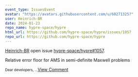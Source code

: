 ```yaml
---
event_type: IssuesEvent
avatar: "https://avatars.githubusercontent.com/u/60271325?"
user: Heinrich-BR
date: 2024-01-23
repo_name: hypre-space/hypre
html_url: https://github.com/hypre-space/hypre/issues/1057
repo_url: https://github.com/hypre-space/hypre
---
```


<a href='https://github.com/Heinrich-BR' target='_blank'>Heinrich-BR</a> open issue <a href='https://github.com/hypre-space/hypre/issues/1057' target='_blank'>hypre-space/hypre#1057</a>.

<p>Relative error floor for AMS in semi-definite Maxwell problems</p><small>Dear developers,...</small><a href='https://github.com/hypre-space/hypre/issues/1057' target='_blank'>View Comment</a>
